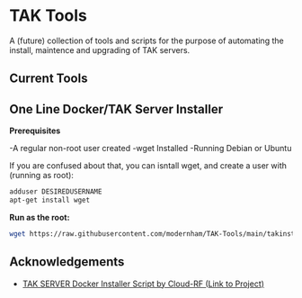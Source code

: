 
# TAK Tools
A (future) collection of tools and scripts for the purpose of automating the install, maintence and upgrading of TAK servers. 

## Current Tools
## One Line Docker/TAK Server Installer

**Prerequisites**

-A regular non-root user created
-wget Installed
-Running Debian or Ubuntu

If you are confused about that, you can isntall wget, and create a user with (running as root):
```bash
adduser DESIREDUSERNAME
apt-get install wget
```

**Run as the root:**

```bash
wget https://raw.githubusercontent.com/modernham/TAK-Tools/main/takinstall.sh ; chmod +x takinstall.sh ; ./takinstall.sh
```

## Acknowledgements

 - [TAK SERVER Docker Installer Script  by Cloud-RF (Link to Project)](https://github.com/Cloud-RF/tak-server)



